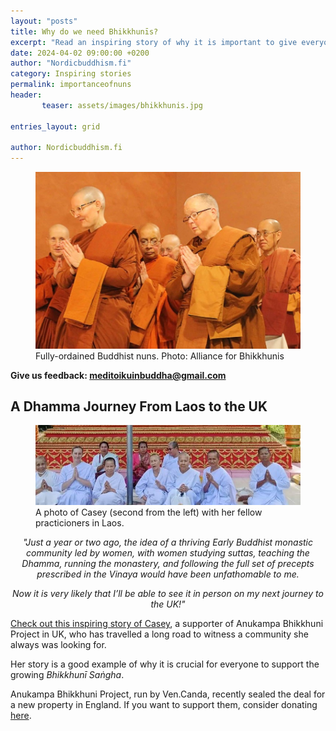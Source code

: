 ```yaml
---
layout: "posts"
title: Why do we need Bhikkhunīs?
excerpt: "Read an inspiring story of why it is important to give everyone the chance to practice the Dhamma whole-heartedly."
date: 2024-04-02 09:00:00 +0200
author: "Nordicbuddhism.fi"
category: Inspiring stories
permalink: importanceofnuns
header: 
       teaser: assets/images/bhikkhunis.jpg

entries_layout: grid

author: Nordicbuddhism.fi
---
```

<figure>
<img src="assets/images/bhikkhunis.jpg" alt="bhikkhunis">
<figcaption> Fully-ordained Buddhist nuns. Photo: Alliance for Bhikkhunis</figcaption>
</figure>

<b> Give us feedback: meditoikuinbuddha@gmail.com</b>

<h2>A Dhamma Journey From Laos to the UK</h2>

<figure>
<img src="assets/images/wat-pa-nadi-1.jpeg" alt="watpanadi">
<figcaption> A photo of Casey (second from the left) with her fellow practicioners in Laos.</figcaption>
</figure>

<center><i>"Just a year or two ago, the idea of a thriving Early Buddhist monastic community led by women, with women studying suttas, teaching the Dhamma, running the monastery, and following the full set of precepts prescribed in the Vinaya would have been unfathomable to me. 

Now it is very likely that I’ll be able to see it in person on my next journey to the UK!"</i></center>

<a href="https://anukampaproject.org/2024/02/28/a-dhamma-journey-from-laos-to-the-uk/">Check out this inspiring story of Casey</a>, a supporter of Anukampa Bhikkhuni Project in UK, who has travelled a long road to witness a community she always was looking for. 

Her story is a good example of why it is crucial for everyone to support the growing <i>Bhikkhunī Saṅgha</i>.

Anukampa Bhikkhuni Project, run by Ven.Canda, recently sealed the deal for a new property in England. If you want to support them, consider donating <a href="https://anukampaproject.org/donate/">here</a>. 
